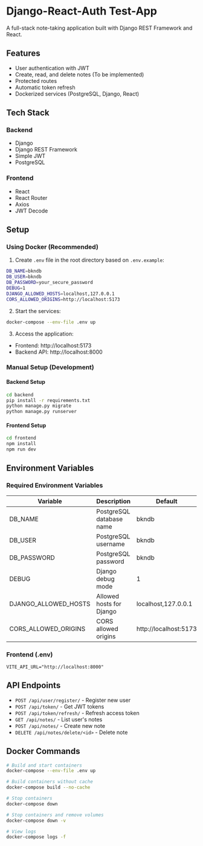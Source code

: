 # Django-React-Auth Test-App

A full-stack note-taking application built with Django REST Framework and React.

## Features

- User authentication with JWT
- Create, read, and delete notes (To be implemented)
- Protected routes
- Automatic token refresh
- Dockerized services (PostgreSQL, Django, React)

## Tech Stack

### Backend
- Django
- Django REST Framework
- Simple JWT
- PostgreSQL

### Frontend
- React
- React Router
- Axios
- JWT Decode

## Setup

### Using Docker (Recommended)

1. Create `.env` file in the root directory based on `.env.example`:
```bash
DB_NAME=bkndb
DB_USER=bkndb
DB_PASSWORD=your_secure_password
DEBUG=1
DJANGO_ALLOWED_HOSTS=localhost,127.0.0.1
CORS_ALLOWED_ORIGINS=http://localhost:5173
```

2. Start the services:
```bash
docker-compose --env-file .env up
```

3. Access the application:
- Frontend: http://localhost:5173
- Backend API: http://localhost:8000

### Manual Setup (Development)

#### Backend Setup
```bash
cd backend
pip install -r requirements.txt
python manage.py migrate
python manage.py runserver
```

#### Frontend Setup
```bash
cd frontend
npm install
npm run dev
```

## Environment Variables

### Required Environment Variables
| Variable | Description | Default |
|----------|-------------|---------|
| DB_NAME | PostgreSQL database name | bkndb |
| DB_USER | PostgreSQL username | bkndb |
| DB_PASSWORD | PostgreSQL password | bkndb |
| DEBUG | Django debug mode | 1 |
| DJANGO_ALLOWED_HOSTS | Allowed hosts for Django | localhost,127.0.0.1 |
| CORS_ALLOWED_ORIGINS | CORS allowed origins | http://localhost:5173 |

### Frontend (.env)
```
VITE_API_URL="http://localhost:8000"
```

## API Endpoints

- `POST /api/user/register/` - Register new user
- `POST /api/token/` - Get JWT tokens
- `POST /api/token/refresh/` - Refresh access token
- `GET /api/notes/` - List user's notes
- `POST /api/notes/` - Create new note
- `DELETE /api/notes/delete/<id>` - Delete note

## Docker Commands

```bash
# Build and start containers
docker-compose --env-file .env up

# Build containers without cache
docker-compose build --no-cache

# Stop containers
docker-compose down

# Stop containers and remove volumes
docker-compose down -v

# View logs
docker-compose logs -f
```
